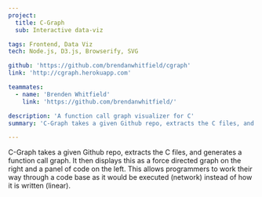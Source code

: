 ```yaml
---
project:
  title: C-Graph
  sub: Interactive data-viz

tags: Frontend, Data Viz
tech: Node.js, D3.js, Browserify, SVG

github: 'https://github.com/brendanwhitfield/cgraph'
link: 'http://cgraph.herokuapp.com'

teammates:
  - name: 'Brenden Whitfield'
    link: 'https://github.com/brendanwhitfield/'

description: 'A function call graph visualizer for C'
summary: 'C-Graph takes a given Github repo, extracts the C files, and generates a function call graph. It then displays this as a force directed graph on the right and a panel of code on the left. This allows programmers to work their way through a code base as it would be executed (network) instead of how it is written (linear).'

---
```


C-Graph takes a given Github repo, extracts the C files, and generates a function call graph. It then displays this as a force directed graph on the right and a panel of code on the left. This allows programmers to work their way through a code base as it would be executed (network) instead of how it is written (linear).
